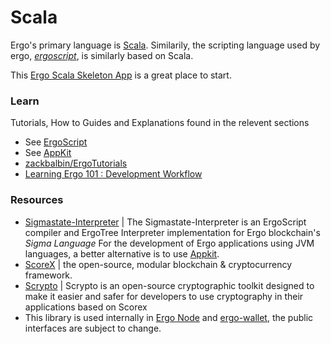 # Scala

Ergo's primary language is [Scala](https://www.udemy.com/course/rock-the-jvm-scala-for-beginners/). Similarily, the scripting language used by ergo, *[ergoscript](/docs/dev/lib/ergoscript.md)*, is similarly based on Scala.

This [Ergo Scala Skeleton App](https://github.com/dav009/ergo-scala-skeleton-app) is a great place to start. 



### Learn

Tutorials, How to Guides and Explanations found in the relevent sections

- See [ErgoScript](../lib/ergoscript.md/)
- See [AppKit](../lib/back-end.md/#Appkit)
- [zackbalbin/ErgoTutorials](https://github.com/zackbalbin/ErgoTutorials)
- [Learning Ergo 101 : Development Workflow](https://blog.cryptostars.is/learning-ergo-101-development-workflow-aa17dd63ef6)


### Resources
- [Sigmastate-Interpreter](https://github.com/ScorexFoundation/sigmastate-interpreter) | The Sigmastate-Interpreter is an ErgoScript compiler and ErgoTree Interpreter implementation for Ergo blockchain's *Sigma Language*  For the development of Ergo applications using JVM languages, a better alternative is to use [Appkit](#appkit).
- [ScoreX](https://github.com/scorexfoundation/scorex) | the open-source, modular blockchain & cryptocurrency framework.
- [Scrypto](https://github.com/input-output-hk/scrypto) | Scrypto is an open-source cryptographic toolkit designed to make it easier and safer for developers to use cryptography in their applications based on Scorex
- This library is used internally in [Ergo Node](https://github.com/ergoplatform/ergo) and [ergo-wallet](https://github.com/ergoplatform/ergo/tree/master/ergo-wallet), the public interfaces are subject to change.
